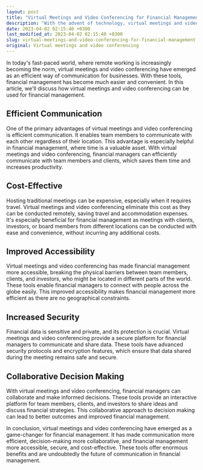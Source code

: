 ```yaml
---
layout: post
title: "Virtual Meetings and Video Conferencing for Financial Management"
description: "With the advent of technology, virtual meetings and video conferencing have become popular among businesses. Learn how these tools can be of significant help to financial management."
date: 2023-04-02 02:15:40 +0300
last_modified_at: 2023-04-02 02:15:40 +0300
slug: virtual-meetings-and-video-conferencing-for-financial-management
original: Virtual meetings and video conferencing
---
```

In today's fast-paced world, where remote working is increasingly becoming the norm, virtual meetings and video conferencing have emerged as an efficient way of communication for businesses. With these tools, financial management has become much easier and convenient. In this article, we'll discuss how virtual meetings and video conferencing can be used for financial management.

## Efficient Communication

One of the primary advantages of virtual meetings and video conferencing is efficient communication. It enables team members to communicate with each other regardless of their location. This advantage is especially helpful in financial management, where time is a valuable asset. With virtual meetings and video conferencing, financial managers can efficiently communicate with team members and clients, which saves them time and increases productivity.

## Cost-Effective

Hosting traditional meetings can be expensive, especially when it requires travel. Virtual meetings and video conferencing eliminate this cost as they can be conducted remotely, saving travel and accommodation expenses. It's especially beneficial for financial management as meetings with clients, investors, or board members from different locations can be conducted with ease and convenience, without incurring any additional costs.

## Improved Accessibility

Virtual meetings and video conferencing has made financial management more accessible, breaking the physical barriers between team members, clients, and investors, who might be located in different parts of the world. These tools enable financial managers to connect with people across the globe easily. This improved accessibility makes financial management more efficient as there are no geographical constraints.

## Increased Security

Financial data is sensitive and private, and its protection is crucial. Virtual meetings and video conferencing provide a secure platform for financial managers to communicate and share data. These tools have advanced security protocols and encryption features, which ensure that data shared during the meeting remains safe and secure.

## Collaborative Decision Making

With virtual meetings and video conferencing, financial managers can collaborate and make informed decisions. These tools provide an interactive platform for team members, clients, and investors to share ideas and discuss financial strategies. This collaborative approach to decision making can lead to better outcomes and improved financial management.

In conclusion, virtual meetings and video conferencing have emerged as a game-changer for financial management. It has made communication more efficient, decision-making more collaborative, and financial management more accessible, secure, and cost-effective. These tools offer enormous benefits and are undoubtedly the future of communication in financial management.
